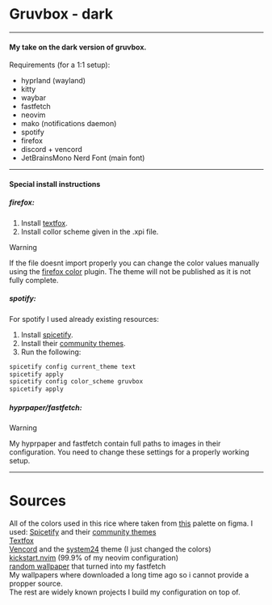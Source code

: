 # Gruvbox - dark
---
#### My take on the dark version of gruvbox.
Requirements (for a 1:1 setup):
- hyprland (wayland)
- kitty
- waybar
- fastfetch
- neovim
- mako (notifications daemon)
- spotify
- firefox
- discord + vencord
- JetBrainsMono Nerd Font (main font)
---
#### Special install instructions
##### firefox:
1. Install [textfox](https://github.com/adriankarlen/textfox).
2. Install collor scheme given in the .xpi file.
> [!WARNING]
> If the file doesnt import properly you can change the color values manually using the [firefox color](https://addons.mozilla.org/en-US/firefox/addon/firefox-color/?utm_source=addons.mozilla.org&utm_medium=referral&utm_content=search) plugin.
> The theme will not be published as it is not fully complete.

##### spotify:
For spotify I used already existing resources:
1. Install [spicetify](https://spicetify.app/).
2. Install their [community themes](https://github.com/spicetify/spicetify-themes).
3. Run the following:
```sh
spicetify config current_theme text
spicetify apply
spicetify config color_scheme gruvbox
spicetify apply
```

##### hyprpaper/fastfetch:
> [!WARNING]
> My hyprpaper and fastfetch contain full paths to images in their configuration. You need to change these settings for a properly working setup.
---
# Sources
All of the colors used in this rice where taken from [this](https://www.figma.com/community/file/840895380520234275/gruvbox-syntax-highlighting) palette on figma.
I used:
[Spicetify](https://spicetify.app/) and their [community themes](https://github.com/spicetify/spicetify-themes) <br>
[Textfox](https://github.com/adriankarlen/textfox) <br>
[Vencord](https://vencord.dev/) and the [system24](https://github.com/refact0r/system24) theme (I just changed the colors) <br>
[kickstart.nvim](https://github.com/nvim-lua/kickstart.nvim) (99.9% of my neovim configuration) <br>
[random wallpaper](https://gruvbox-wallpapers.pages.dev/) that turned into my fastfetch <br>
My wallpapers where downloaded a long time ago so i cannot provide a propper source. <br>
The rest are widely known projects I build my configuration on top of.
